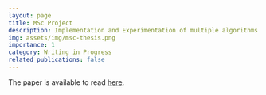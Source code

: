 ```yaml
---
layout: page
title: MSc Project
description: Implementation and Experimentation of multiple algorithms designed to find the optimal clearing payment vectors in a financial system.
img: assets/img/msc-thesis.png
importance: 1
category: Writing in Progress
related_publications: false
---
```


The paper is available to read [here](https://minsuan96.github.io/assets/pdf/msc-project.pdf).
